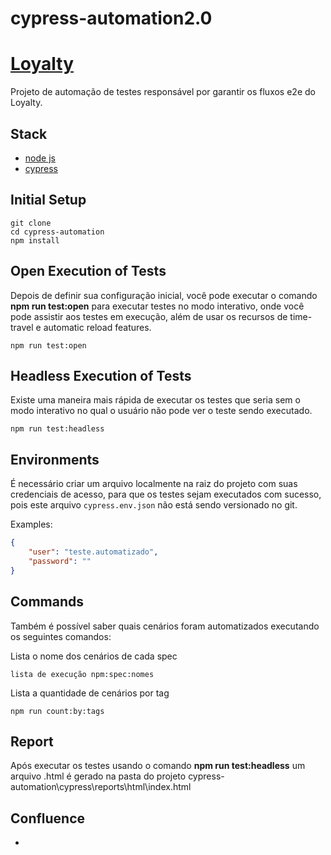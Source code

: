# cypress-automation2.0
# [Loyalty]()

Projeto de automação de testes responsável por garantir os fluxos e2e do Loyalty.

## Stack

- [node js](https://nodejs.org/en/)
- [cypress](https://www.cypress.io/)

## Initial Setup

```shell
git clone 
cd cypress-automation
npm install
```

## Open Execution of Tests
Depois de definir sua configuração inicial, você pode executar o comando **npm run test:open** para executar testes no modo interativo, onde você pode assistir aos testes em execução, além de usar os recursos de time-travel e automatic reload features.

```
npm run test:open
```

## Headless Execution of Tests
Existe uma maneira mais rápida de executar os testes que seria sem o modo interativo no qual o usuário não pode ver o teste sendo executado.

```
npm run test:headless
```

## Environments
É necessário criar um arquivo localmente na raiz do projeto com suas credenciais de acesso, para que os testes sejam executados com sucesso, pois este arquivo `cypress.env.json` não está sendo versionado no git.

Examples: 
```json
{
    "user": "teste.automatizado",
    "password": ""
}
```

## Commands
Também é possível saber quais cenários foram automatizados executando os seguintes comandos:

Lista o nome dos cenários de cada spec
```
lista de execução npm:spec:nomes
```

Lista a quantidade de cenários por tag
```
npm run count:by:tags
```

## Report
Após executar os testes usando o comando **npm run test:headless** um arquivo .html é gerado na pasta do projeto cypress-automation\cypress\reports\html\index.html

## Confluence
- 
